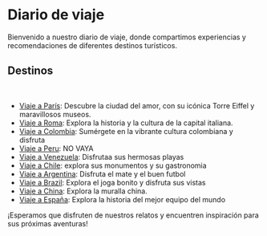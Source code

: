 # Diario de viaje

Bienvenido a nuestro diario de viaje, donde compartimos experiencias y recomendaciones de diferentes destinos turísticos.


## Destinos
​
- [Viaje a París](entradas/paris.md): Descubre la ciudad del amor, con su icónica Torre Eiffel y maravillosos museos.
- [Viaje a Roma](entradas/roma.md): Explora la historia y la cultura de la capital italiana.
- [Viaje a Colombia](entradas/Colombia.md): Sumérgete en la vibrante cultura colombiana y disfruta
- [Viaje a Peru](entradas/Peru.md): NO VAYA
- [Viaje a Venezuela](entradas/Venezuela.md): Disfrutaa sus hermosas playas 
- [Viaje a Chile](entradas/Chile.md): explora sus monumentos y su gastronomia
- [Viaje a Argentina](entradas/Argentina.md): Disfruta el mate y el buen futbol
- [Viaje a Brazil](entradas/Brazil.md): Explora el joga bonito y disfruta sus vistas
- [Viaje a China](entradas/China.md): Explora la muralla china.
- [Viaje a España](entradas/España.md): Explora la historia del mejor equipo del mundo

¡Esperamos que disfruten de nuestros relatos y encuentren inspiración para sus próximas aventuras!